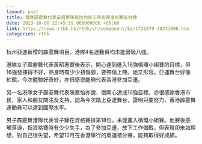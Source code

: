 ```yaml
---
layout: post
title: 港隊霹靂舞代表黃昭惠陳嘉怡均表示很高興達到賽前目標
date: 2023-10-06 22:45:59.000000000 +08:00
link: https://news.rthk.hk/rthk/ch/component/k2/1721879-20231006.htm
categories: rthk
---
```


杭州亞運新增的霹靂舞項目，港隊4名運動員均未能晉級八強。

港隊女子霹靂舞代表黃昭惠賽後表示，開心達到進入16強循環小組賽的目標，但16強發揮得不好，熱身時有少少扭傷腳，要帶傷上陣。她又形容，亞運舞台好像紅館，今次體驗好奇妙，亦很感恩能夠代表香港參加亞運。

另一名港隊女子霹靂舞代表陳嘉怡亦說，很開心達成16強目標，亦很感謝香港市民，家人和朋友關注及支持，認為今次踏上亞運舞台，證明只要努力，香港霹靂舞運動員可以達到國際水平。

男子霹靂舞港隊代表曾子驊在資格賽排第18位，未能進入循環小組賽。他賽後感觸落淚，指資格賽時有少少失手，為了參加亞運，放下工作備戰，但表現卻未如理想，對自己很失望，希望12月在香港舉行的奧運積分賽，能夠取得好成績。
